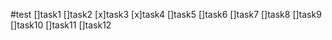 #test
[]task1
[]task2
[x]task3
[x]task4
[]task5
[]task6
[]task7
[]task8
[]task9
[]task10
[]task11
[]task12
